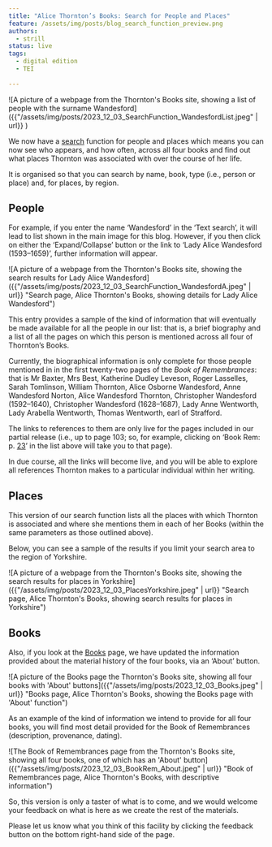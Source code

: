 ```yaml
---
title: "Alice Thornton’s Books: Search for People and Places"
feature: /assets/img/posts/blog_search_function_preview.png
authors:
  - strill
status: live
tags:
  - digital edition
  - TEI
  
---
```


![A picture of a webpage from the Thornton's Books site, showing a list of people with the surname Wandesford]({{"/assets/img/posts/2023_12_03_SearchFunction_WandesfordList.jpeg" | url}} )

We now have a [search](https://thornton.kdl.kcl.ac.uk/entities/) function for people and places which means you can now see who appears, and how often, across all four books and find out what places Thornton was associated with over the course of her life.

It is organised so that you can search by name, book, type (i.e., person or place) and, for places, by region.

## People

For example, if you enter the name ‘Wandesford’ in the ‘Text search’, it will lead to list shown in the main image for this blog.
However, if you then click on either the ‘Expand/Collapse’ button or the link to ‘Lady Alice Wandesford (1593–1659)’, further information will appear.

![A picture of a webpage from the Thornton's Books site, showing the search results for Lady Alice Wandesford]({{"/assets/img/posts/2023_12_03_SearchFunction_WandesfordA.jpeg" | url}} "Search page, Alice Thornton's Books, showing details for Lady Alice Wandesford")

This entry provides a sample of the kind of information that will eventually be made available for all the people in our list: that is, a brief biography and a list of all the pages on which this person is mentioned across all four of Thornton’s Books.

Currently, the biographical information is only complete for those people mentioned in in the first twenty-two pages of the *Book of Remembrances*: that is Mr Baxter, Mrs Best, Katherine Dudley Leveson, Roger Lasselles, Sarah Tomlinson, William Thornton, Alice Osborne Wandesford, Anne Wandesford Norton, Alice Wandesford Thornton, Christopher Wandesford (1592–1640), Christopher Wandesford (1628–1687), Lady Anne Wentworth, Lady Arabella Wentworth, Thomas Wentworth, earl of Strafford.

The links to references to them are only live for the pages included in our partial release (i.e., up to page 103; so, for example, clicking on ‘Book Rem: p. [23](https://thornton.kdl.kcl.ac.uk/books/viewer/?p0.lo=p.23&p0.vi=modern&hi=ppl:aow1)’ in the list above will take you to that page).

In due course, all the links will become live, and you will be able to explore all references Thornton makes to a particular individual within her writing.

## Places

This version of our search function lists all the places with which Thornton is associated and where she mentions them in each of her Books (within the same parameters as those outlined above).

Below, you can see a sample of the results if you limit your search area to the region of Yorkshire.

![A picture of a webpage from the Thornton's Books site, showing the search results for places in Yorkshire]({{"/assets/img/posts/2023_12_03_PlacesYorkshire.jpeg" | url}} "Search page, Alice Thornton's Books, showing search results for places in Yorkshire")

## Books

Also, if you look at the [Books](https://thornton.kdl.kcl.ac.uk/books/) page, we have updated the information provided about the material history of the four books, via an ‘About’ button. 

![A picture of the Books page the Thornton's Books site, showing all four books with 'About' buttons]({{"/assets/img/posts/2023_12_03_Books.jpeg" | url}} "Books page, Alice Thornton's Books, showing the Books page with 'About' function")

As an example of the kind of information we intend to provide for all four books, you will find most detail provided for the Book of Remembrances (description, provenance, dating).

![The Book of Remembrances page from the Thornton's Books site, showing all four books, one of which has an 'About' button]({{"/assets/img/posts/2023_12_03_BookRem_About.jpeg" | url}} "Book of Remembrances page, Alice Thornton's Books, with descriptive information")

So, this version is only a taster of what is to come, and we would welcome your feedback on what is here as we create the rest of the materials.

Please let us know what you think of this facility by clicking the feedback button on the bottom right-hand side of the page.

